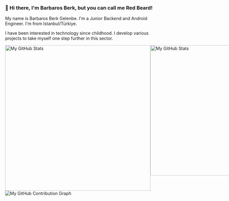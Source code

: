 ### 👋 Hi there, I'm Barbaros Berk, but you can call me Red Beard!
<p>My name is Barbaros Berk Gelenbe. I'm a Junior Backend and Android Engineer. I'm from Istanbul/Türkiye.</p>
<p>I have been interested in technology since childhood. I develop various projects to take myself one step further in this sector.</p>

<div style="display: flex;">
<picture>
  <source style="width:475px;" media="(prefers-color-scheme: dark)" srcset="https://github-readme-stats.vercel.app/api?username=BarbarosBerk34&theme=blue-green&bg_color=0d1117&card_width=475">
  <img style="width:475px;" alt="My GitHub Stats" src="https://github-readme-stats.vercel.app/api?username=BarbarosBerk34&include_all_commits=false&count_private=true&show_icons=false&line_height=20&title_color=00000&icon_color=00000&text_color=00000&bg_color=ffff&card_width=475">
</picture>

<picture>
  <source style="width:425px" media="(prefers-color-scheme: dark)" srcset="https://github-readme-stats.vercel.app/api/top-langs?username=BarbarosBerk34&show_icons=true&locale=en&layout=compact&theme=chartreuse-dark&bg_color=0d1117&card_width=425">
  <img style="width:425px" alt="My GitHub Stats" src="https://github-readme-stats.vercel.app/api/top-langs?username=BarbarosBerk34&show_icons=true&locale=en&layout=compact&theme=chartreuse-light&card_width=425">
</picture>
</div>

<picture>
  <source align="center" media="(prefers-color-scheme: dark)" srcset="https://activity-graph.herokuapp.com/graph?username=BarbarosBerk34&theme=react-dark">
  <img align="center" src="https://activity-graph.herokuapp.com/graph?username=BarbarosBerk34&theme=minimal" alt="My GitHub Contribution Graph"/>
</picture>

<!--
**BarbarosBerk34/BarbarosBerk34** is a ✨ _special_ ✨ repository because its `README.md` (this file) appears on your GitHub profile.

Here are some ideas to get you started:

- 🔭 I’m currently working on ...
- 🌱 I’m currently learning ...
- 👯 I’m looking to collaborate on ...
- 🤔 I’m looking for help with ...
- 💬 Ask me about ...
- 📫 How to reach me: ...
- 😄 Pronouns: ...
- ⚡ Fun fact: ...
-->
